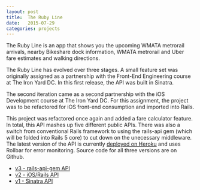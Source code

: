 ```yaml
---
layout: post
title:  The Ruby Line
date:   2015-07-29
categories: projects
---
```

The Ruby Line is an app that shows you the upcoming WMATA metrorail arrivals, nearby Bikeshare dock information, WMATA metrorail and Uber fare estimates and walking directions.

The Ruby Line has evolved over three stages. A small feature set was originally assigned as a partnership with the Front-End Engineering course at The Iron Yard DC. In this first release, the API was built in Sinatra.

The second iteration came as a second partnership with the iOS Development course at The Iron Yard DC. For this assignment, the project was to be refactored for iOS front-end consumption and imported into Rails.

This project was refactored once again and added a fare calculator feature. In total, this API mashes up five different public APIs. There was also a switch from conventional Rails framework to using the rails-api gem (which will be folded into Rails 5 core) to cut down on the unecessary middleware. The latest version of the API is currently [deployed on Heroku](https://github.com/bellawoo/Ruby-Line) and uses Rollbar for error monitoring. Source code for all three versions are on Github.

* [v3 - rails-api-gem API](https://github.com/bellawoo/Ruby-Line)
* [v2 - iOS/Rails API](https://github.com/bellawoo/Green-Apple-Line)
* [v1 - Sinatra API](https://github.com/bellawoo/Ruby-Line-Sinatra)